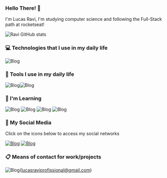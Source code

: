 
### Hello There! 👋

<p> I'm Lucas Ravi, I'm studying computer science and following the Full-Stack path at rocketseat!

![Ravi GitHub stats](https://github-readme-stats.vercel.app/api?username=TheLucasRavi&show_icons=true&theme=apprentice)

### 💻 Technologies that I use in my daily life

![Blog](https://img.shields.io/badge/HTML-239120?style=for-the-badge&logo=html5&logoColor=white)

### 🔨 Tools I use in my daily life

![Blog](https://camo.githubusercontent.com/4819d126312003b6b8b60092b530f0d81a19f198c9d3df321129cd67b7675cdd/68747470733a2f2f696d672e736869656c64732e696f2f62616467652f5653436f64652d3231353935393f7374796c653d666f722d7468652d6261646765266c6f676f3d76697375616c2d73747564696f2d636f6465266c6f676f436f6c6f723d626c7565)![Blog](https://img.shields.io/badge/sublime_text-%23575757.svg?&style=for-the-badge&logo=sublime-text&logoColor=important)

### 🙂 I'm Learning

![Blog](https://img.shields.io/badge/CSS-239120?&style=for-the-badge&logo=css3&logoColor=white)
![Blog](https://camo.githubusercontent.com/b50d4b5449ac9bed0fc02238425fd56db93011d5019563595023ff0bb1a02162/68747470733a2f2f696d672e736869656c64732e696f2f62616467652f4a6176615363726970742d4637444631453f7374796c653d666f722d7468652d6261646765266c6f676f3d6a617661736372697074266c6f676f436f6c6f723d626c61636b)
![Blog](https://camo.githubusercontent.com/929b677f1c8ebb5b31f1d0fd51b52846cdccdd4748c5c7e092dbe3527b91cd7b/68747470733a2f2f696d672e736869656c64732e696f2f62616467652f52656163742532302d2532333032353639422e7376673f267374796c653d666f722d7468652d6261646765266c6f676f3d5265616374266c6f676f436f6c6f723d7768697465)
![Blog](https://camo.githubusercontent.com/fcf322816f6e24371e03b6717fcb7f09de5e0b2f6a462f5a32bc0b00c98aef27/68747470733a2f2f696d672e736869656c64732e696f2f62616467652f52656163742532304e61746976652d2532333032353639422e7376673f267374796c653d666f722d7468652d6261646765266c6f676f3d5265616374266c6f676f436f6c6f723d7768697465)

### 📱 My Social Media

<p> Click on the icons below to access my social networks

[![Blog](https://img.shields.io/badge/Instagram-E4405F?style=for-the-badge&logo=instagram&logoColor=white)](https://www.instagram.com/raviizzy/)
[![Blog](https://img.shields.io/badge/LinkedIn-0077B5?style=for-the-badge&logo=linkedin&logoColor=white)](https://www.linkedin.com/in/lucas-ravi-aa942b351/)

### 📋 Means of contact for work/projects

![Blog](https://img.shields.io/badge/Gmail-D14836?style=for-the-badge&logo=gmail&logoColor=white)(lucasraviprofissional@gmail.com)


